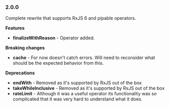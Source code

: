 ### 2.0.0

Complete rewrite that supports RxJS 6 and pipable operators.

**Features**

- **finalizeWithReason** - Operator added.

**Breaking changes**

- **cache** - For now doesn't catch errors. Will need to reconsider what should be the expected behavior from this.

**Deprecations**

- **endWith** - Removed as it's supported by RxJS out of the box
- **takeWhileInclusive** - Removed as it's supported by RxJS out of the box
- **rateLimit** - Although it was a useful operator its functionality was so complicated that it was very hard to understand what it does.
